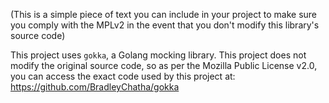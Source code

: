 (This is a simple piece of text you can include in your project to make sure you comply with the MPLv2 in the event that you don't modify this library's source code)

This project uses `gokka`, a Golang mocking library. This project does not modify the original source code, so as per the Mozilla Public License v2.0, you can access the exact code used by this project at: https://github.com/BradleyChatha/gokka